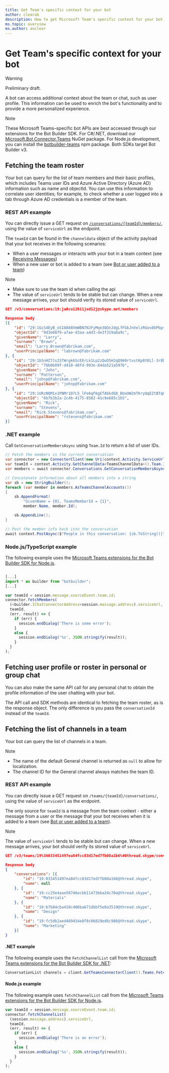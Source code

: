 ```yaml
---
title: Get Team's specific context for your bot
author: clearab
description: How to get Microsoft Team's specific context for your bot, including the conversation roster, details, and channel list.
ms.topic: overview
ms.author: anclear
---
```

# Get Team's specific context for your bot

> [!WARNING]
> Preliminary draft.

A bot can access additional context about the team or chat, such as user profile. This information can be used to enrich the bot's functionality and to provide a more personalized experience.

> [!NOTE]
> These Microsoft Teams&ndash;specific bot APIs are best accessed through our extensions for the Bot Builder SDK. For C#/.NET, download our [Microsoft.Bot.Connector.Teams](https://www.nuget.org/packages/Microsoft.Bot.Connector.Teams) NuGet package. For Node.js development, you can install the [botbuilder-teams](https://www.npmjs.com/package/botbuilder-teams) npm package. Both SDKs target Bot Builder v3.

## Fetching the team roster

Your bot can query for the list of team members and their basic profiles, which includes Teams user IDs and Azure Active Directory (Azure AD) information such as name and objectId. You can use this information to correlate user identities; for example, to check whether a user logged into a tab through Azure AD credentials is a member of the team.

### REST API example

You can directly issue a GET request on [`/conversations/{teamId}/members/`](https://docs.microsoft.com/bot-framework/rest-api/bot-framework-rest-connector-api-reference#get-conversation-members), using the value of `serviceUrl` as the endpoint.

The `teamId` can be found in the `channeldata` object of the activity payload that your bot receives in the following scenarios:
* When a user messages or interacts with your bot in a team context (see [Receiving Messages](../../../_old/concepts/bots/bot-conversations/bots-conversations.md#receiving-messages))
* When a new user or bot is added to a team (see [Bot or user added to a team](../../../_old/concepts/bots/bots-notifications.md#bot-or-user-added-to-a-team))

> [!NOTE]
>* Make sure to use the team id when calling the api
>* The value of `serviceUrl` tends to be stable but can change. When a new message arrives, your bot should verify its stored value of `serviceUrl`.

```json
GET /v3/conversations/19:ja0cu120i1jod12j@skype.net/members

Response body
[{
    "id": "29:1GcS4EyB_oSI8A88XmWBN7NJFyMqe3QGnJdgLfFGkJnVelzRGos0bPbpsfJjcbAD22bmKc4GMbrY2g4JDrrA8vM06X1-cHHle4zOE6U4ttcc",
    "objectId": "9d3e08f9-a7ae-43aa-a4d3-de3f319a8a9c",
    "givenName": "Larry",
    "surname": "Brown",
    "email": "Larry.Brown@fabrikam.com",
    "userPrincipalName": "labrown@fabrikam.com"
}, {
    "id": "29:1bSnHZ7Js2STWrgk6ScEErLk1Lp2zQuD5H2qQ960rtvstKp8tKLl-3r8b6DoW0QxZimuTxk_kupZ1DBMpvIQQUAZL-PNj0EORDvRZXy8kvWk",
    "objectId": "76b0b09f-d410-48fd-993e-84da521a597b",
    "givenName": "John",
    "surname": "Patterson",
    "email": "johnp@fabrikam.com",
    "userPrincipalName": "johnp@fabrikam.com"
}, {
    "id": "29:1URzNQM1x1PNMr1D7L5_lFe6qF6gEfAbkdG8_BUxOW2mTKryQqEZtBTqDt10-MghkzjYDuUj4KG6nvg5lFAyjOLiGJ4jzhb99WrnI7XKriCs",
    "objectId": "6b7b3b2a-2c4b-4175-8582-41c9e685c1b5",
    "givenName": "Rick",
    "surname": "Stevens",
    "email": "Rick.Stevens@fabrikam.com",
    "userPrincipalName": "rstevens@fabrikam.com"
}]
```

### .NET example

Call `GetConversationMembersAsync` using `Team.Id` to return a list of user IDs.

```csharp
// Fetch the members in the current conversation
var connector = new ConnectorClient(new Uri(context.Activity.ServiceUrl));
var teamId = context.Activity.GetChannelData<TeamsChannelData>().Team.Id;
var members = await connector.Conversations.GetConversationMembersAsync(teamId);

// Concatenate information about all members into a string
var sb = new StringBuilder();
foreach (var member in members.AsTeamsChannelAccounts())
{
    sb.AppendFormat(
        "GivenName = {0}, TeamsMemberId = {1}",
        member.Name, member.Id);

    sb.AppendLine();
}

// Post the member info back into the conversation
await context.PostAsync($"People in this conversation: {sb.ToString()}");
```

### Node.js/TypeScript example

The following example uses the [Microsoft Teams extensions for the Bot Builder SDK for Node.js](https://www.npmjs.com/package/botbuilder-teams).

```typescript

[...]
import * as builder from "botbuilder";
[...]

var teamId = session.message.sourceEvent.team.id;
connector.fetchMembers(
  (<builder.IChatConnectorAddress>session.message.address).serviceUrl,
  teamId,
  (err, result) => {
    if (err) {
      session.endDialog('There is some error');
    }
    else {
      session.endDialog('%s', JSON.stringify(result));
    }
  }
);
```

## Fetching user profile or roster in personal or group chat

You can also make the same API call for any personal chat to obtain the profile information of the user chatting with your bot.

The API call and SDK methods are identical to fetching the team roster, as is the response object. The only difference is you pass the `conversationId` instead of the `teamId`.

## Fetching the list of channels in a team

Your bot can query the list of channels in a team.

> [!NOTE]
>
>* The name of the default General channel is returned as `null` to allow for localization.
>* The channel ID for the General channel always matches the team ID.

### REST API example

You can directly issue a GET request on `/teams/{teamId}/conversations/`, using the value of `serviceUrl` as the endpoint.

The only source for `teamId` is a message from the team context - either a message from a user or the message that your bot receives when it is added to a team (see [Bot or user added to a team](~/concepts/bots/bots-notifications.md#team-member-or-bot-addition)).

> [!NOTE]
> The value of `serviceUrl` tends to be stable but can change. When a new message arrives, your bot should verify its stored value of `serviceUrl`.

```json
GET /v3/teams/19%3A033451497ea84fcc83d17ed7fb08a1b6%40thread.skype/conversations

Response body
{
    "conversations": [{
        "id": "19:033451497ea84fcc83d17ed7fb08a1b6@thread.skype",
        "name": null
    }, {
        "id": "19:cc25e4aae50746ecbb11473bba24c70a@thread.skype",
        "name": "Materials"
    }, {
        "id": "19:b7b84cba410c406ba671dbbf5e0a3519@thread.skype",
        "name": "Design"
    }, {
        "id": "19:fc5db2aed489454e8f8c06829ed6c986@thread.skype",
        "name": "Marketing"
    }]
}
```

#### .NET example

The following example uses the `FetchChannelList` call from the [Microsoft Teams extensions for the Bot Builder SDK for .NET](https://www.nuget.org/packages/Microsoft.Bot.Connector.Teams):

```csharp
ConversationList channels = client.GetTeamsConnectorClient().Teams.FetchChannelList(activity.GetChannelData<TeamsChannelData>().Team.Id);
```

#### Node.js example

The following example uses `fetchChannelList` call from the [Microsoft Teams extensions for the Bot Builder SDK for Node.js](https://www.npmjs.com/package/botbuilder-teams).

```javascript
var teamId = session.message.sourceEvent.team.id;
connector.fetchChannelList(
  (session.message.address).serviceUrl,
  teamId,
  (err, result) => {
    if (err) {
      session.endDialog('There is an error');
    }
    else {
      session.endDialog('%s', JSON.stringify(result));
    }
  }
);
```


<!-- Writing ref 
 * **Purpose** Explain how to use the helper methods to get addtional Team's metadata for your bot. Includes:
   * Get the team/conversation roster
   * Get the team/conversation details
   * Get the list of channels in a team
 * **Existing teams doc reference**
   * [https://docs.microsoft.com/en-us/microsoftteams/platform/concepts/bots/bots-context](https://docs.microsoft.com/en-us/microsoftteams/platform/concepts/bots/bots-context)
 * **Existing Bot framework doc reference**
   * none
 * **Code Snippets** 
   * [https://github.com/microsoft/botbuilder-dotnet/tree/master/tests/Teams/Roster](https://github.com/microsoft/botbuilder-dotnet/tree/master/tests/Teams/Roster)
   -->